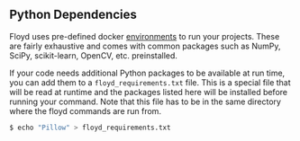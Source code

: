 ## Python Dependencies

Floyd uses pre-defined docker [environments](environments.md) to run your projects. 
These are fairly exhaustive and comes with common packages such as NumPy, SciPy, 
scikit-learn, OpenCV, etc. preinstalled.

If your code needs additional Python packages to be available at run time, you 
can add them to a `floyd_requirements.txt` file. This is a special file that 
will be read at runtime and the packages listed here will be installed before 
running your command. Note that this file has to be in the same directory where
the floyd commands are run from.

```bash
$ echo "Pillow" > floyd_requirements.txt
```
